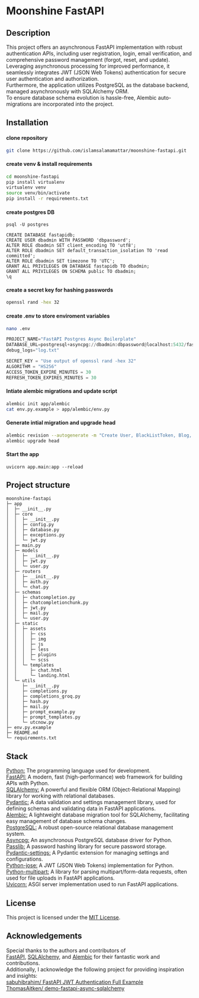 # Moonshine FastAPI

## Description

This project offers an asynchronous FastAPI implementation with robust authentication APIs, including user registration, login, email verification, and comprehensive password management (forgot, reset, and update).  
Leveraging asynchronous processing for improved performance, it seamlessly integrates JWT (JSON Web Tokens) authentication for secure user authentication and authorization.  
Furthermore, the application utilizes PostgreSQL as the database backend, managed asynchronously with SQLAlchemy ORM.  
To ensure database schema evolution is hassle-free, Alembic auto-migrations are incorporated into the project.


## Installation

#### clone repository
```bash
git clone https://github.com/islamsalamamattar/moonshine-fastapi.git
```

#### create venv & install requirements
```bash
cd moonshine-fastapi
pip install virtualenv
virtualenv venv
source venv/bin/activate
pip install -r requirements.txt
```

#### create postgres DB
```
psql -U postgres
```
```
CREATE DATABASE fastapidb;
CREATE USER dbadmin WITH PASSWORD 'dbpassword';
ALTER ROLE dbadmin SET client_encoding TO 'utf8';
ALTER ROLE dbadmin SET default_transaction_isolation TO 'read committed';
ALTER ROLE dbadmin SET timezone TO 'UTC';
GRANT ALL PRIVILEGES ON DATABASE fastapidb TO dbadmin;
GRANT ALL PRIVILEGES ON SCHEMA public TO dbadmin;
\q
```

#### create a secret key for hashing passwords
```bash
openssl rand -hex 32
```

#### create .env to store enviroment variables
```bash
nano .env
```
```python
PROJECT_NAME="FastAPI Postgres Async Boilerplate"
DATABASE_URL=postgresql+asyncpg://dbadmin:dbpassword@localhost:5432/fastapidb
debug_logs="log.txt"

SECRET_KEY = "Use output of openssl rand -hex 32"
ALGORITHM = "HS256"
ACCESS_TOKEN_EXPIRE_MINUTES = 30
REFRESH_TOKEN_EXPIRES_MINUTES = 30
```

#### Intiate alembic migrations and update script
```bash
alembic init app/alembic
cat env.py.example > app/alembic/env.py
```
#### Generate intial migration and upgrade head
```bash
alembic revision --autogenerate -m "Create User, BlackListToken, Blog, and Post Tables"
alembic upgrade head
```

#### Start the app
```
uvicorn app.main:app --reload
```

## Project structure
```
moonshine-fastapi
├─ app
│  ├─ __init__.py
│  ├─ core
│  │  ├─ __init__.py
│  │  ├─ config.py
│  │  ├─ database.py
│  │  ├─ exceptions.py
│  │  └─ jwt.py
│  ├─ main.py
│  ├─ models
│  │  ├─ __init__.py
│  │  ├─ jwt.py
│  │  └─ user.py
│  ├─ routers
│  │  ├─ __init__.py
│  │  ├─ auth.py
│  │  └─ chat.py
│  ├─ schemas
│  │  ├─ chatcompletion.py
│  │  ├─ chatcompletionchunk.py
│  │  ├─ jwt.py
│  │  ├─ mail.py
│  │  └─ user.py
│  ├─ static
│  │  ├─ assets
│  │  │  ├─ css
│  │  │  ├─ img
│  │  │  ├─ js
│  │  │  ├─ less
│  │  │  ├─ plugins
│  │  │  └─ scss
│  │  └─ templates
│  │     ├─ chat.html
│  │     └─ landing.html
│  └─ utils
│     ├─ __init__.py
│     ├─ completions.py
│     ├─ completions_groq.py
│     ├─ hash.py
│     ├─ mail.py
│     ├─ prompt_example.py
│     ├─ prompt_templates.py
│     └─ utcnow.py
├─ env.py.example
├─ README.md
└─ requirements.txt

```


## Stack
[Python:](https://www.python.org/) The programming language used for development.  
[FastAPI:](https://fastapi.tiangolo.com/) A modern, fast (high-performance) web framework for building APIs with Python.  
[SQLAlchemy:](https://www.sqlalchemy.org/) A powerful and flexible ORM (Object-Relational Mapping) library for working with relational databases.  
[Pydantic:](https://docs.pydantic.dev/latest/) A data validation and settings management library, used for defining schemas and validating data in FastAPI applications.  
[Alembic:](https://alembic.sqlalchemy.org/) A lightweight database migration tool for SQLAlchemy, facilitating easy management of database schema changes.  
[PostgreSQL:](https://www.postgresql.org/) A robust open-source relational database management system.  
[Asyncpg:](https://github.com/MagicStack/asyncpg) An asynchronous PostgreSQL database driver for Python.  
[Passlib:](https://pypi.org/project/passlib/) A password hashing library for secure password storage.  
[Pydantic-settings:](https://pypi.org/project/pydantic-settings/) A Pydantic extension for managing settings and configurations.  
[Python-jose:](https://pypi.org/project/python-jose/) A JWT (JSON Web Tokens) implementation for Python.  
[Python-multipart:](https://pypi.org/project/python-multipart/) A library for parsing multipart/form-data requests, often used for file uploads in FastAPI applications.  
[Uvicorn:](https://www.uvicorn.org/) ASGI server implementation used to run FastAPI applications.

## License
This project is licensed under the [MIT License](https://opensource.org/licenses/MIT).

## Acknowledgements
Special thanks to the authors and contributors of  
[FastAPI](https://fastapi.tiangolo.com/), [SQLAlchemy](https://www.sqlalchemy.org/), and [Alembic](https://pypi.org/project/alembic/) for their fantastic work and contributions.  
Additionally, I acknowledge the following project for providing inspiration and insights:  
[sabuhibrahim/ FastAPI JWT Authentication Full Example](https://github.com/sabuhibrahim/fastapi-jwt-auth-full-example)  
[ThomasAitken/ demo-fastapi-async-sqlalchemy](https://github.com/ThomasAitken/demo-fastapi-async-sqlalchemy)

